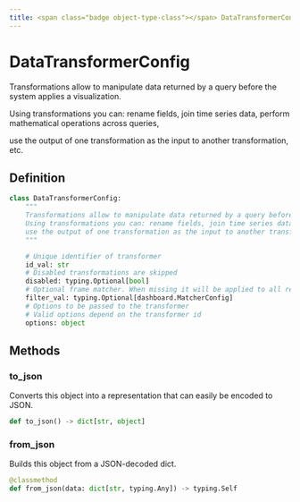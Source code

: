 ```yaml
---
title: <span class="badge object-type-class"></span> DataTransformerConfig
---
```

# <span class="badge object-type-class"></span> DataTransformerConfig

Transformations allow to manipulate data returned by a query before the system applies a visualization.

Using transformations you can: rename fields, join time series data, perform mathematical operations across queries,

use the output of one transformation as the input to another transformation, etc.

## Definition

```python
class DataTransformerConfig:
    """
    Transformations allow to manipulate data returned by a query before the system applies a visualization.
    Using transformations you can: rename fields, join time series data, perform mathematical operations across queries,
    use the output of one transformation as the input to another transformation, etc.
    """

    # Unique identifier of transformer
    id_val: str
    # Disabled transformations are skipped
    disabled: typing.Optional[bool]
    # Optional frame matcher. When missing it will be applied to all results
    filter_val: typing.Optional[dashboard.MatcherConfig]
    # Options to be passed to the transformer
    # Valid options depend on the transformer id
    options: object
```
## Methods

### <span class="badge object-method"></span> to_json

Converts this object into a representation that can easily be encoded to JSON.

```python
def to_json() -> dict[str, object]
```

### <span class="badge object-method"></span> from_json

Builds this object from a JSON-decoded dict.

```python
@classmethod
def from_json(data: dict[str, typing.Any]) -> typing.Self
```

